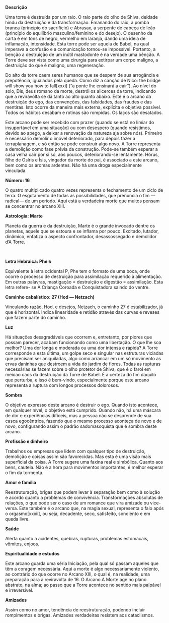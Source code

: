 **Descrição**

Uma torre é destruída por um raio. O raio parte do olho de Shiva, deidade
hindu da destruição e da transformação. Emanando do raio, a pomba branca
(princípio do sacrifício) e Abrasax, a serpente de cabeça de leão (princípio
do equilíbrio masculino/feminino e do desejo). O desenho da carta é em tons de
negro, vermelho em laranja, dando uma ideia de inflamação, intensidade. Esta
torre pode ser aquela de Babel, na qual imperava a confusão e a comunicação
tornou-se impossível. Portanto, a benção a destruição de um inútil mastodonte
é na verdade uma bênção. A Torre deve ser vista como uma cirurgia para
extirpar um corpo maligno, a destruição do que é maligno, uma regeneração.

Do alto da torre caem seres humanos que se despem de sua arrogância e
prepotência, igualados pela queda. Como diz a canção de Nico: the bridge will
show you how to fall[xxxi] (“a ponte lhe ensinará a cair”). Ao nível do solo,
Dis, deus romano da morte, destrói os alicerces da torre, indicando que a
reviravolta se dá tanto ao alto quanto abaixo. Este é o arcano da destruição
do ego, das convenções, das falsidades, das fraudes e das mentiras. Isto
ocorre da maneira mais externa, explícita e objetiva possível. Todos os
hábitos desabam e rotinas são rompidas. Os laços são desatados.

Este arcano pode ser recebido com prazer (quando se está no limiar do
insuportável em uma situação) ou com desespero (quando resistimos, devido ao
apego, a deixar a renovação da natureza aja sobre nós). Primeiro é necessário
demolir o imóvel deteriorado, para depois fazer a terraplanagem, e só então se
pode construir algo novo. A Torre representa a demolição como fase prévia da
construção. Pode-se também esperar a casa velha cair por si só, aos poucos,
deteriorando-se lentamente. Hórus, filho de Osíris e Ísis, vingador da morte
do pai, é associado a este arcano, bem como os aromas ardentes. Não há uma
droga especialmente vinculada.

**Número: 16**

O quatro multiplicado quatro vezes representa o fechamento de um ciclo de
terra. O esgotamento de todas as possibilidades, que prenuncia o fim —radical—
de um período. Aqui está a verdadeira morte que muitos pensam se concentrar no
arcano XIII.

**Astrologia: Marte**

Planeta da guerra e da destruição, Marte é o grande invocado dentre os
planetas, aquele que se estoura e se inflama por pouco. Excitado, lutador,
dinâmico, enfatiza o aspecto confrontador, desassossegado e demolidor d’A
Torre.

‬

**Letra Hebraica: Phe ‫פ**

Equivalente à letra ocidental P, Phe tem o formato de uma boca, onde ocorre o
processo de destruição para assimilação requerido à alimentação. Em outras
palavras, mastigação = destruição e digestão = assimilação. Esta letra refere-
se À Criança Coroada e Conquistadora saindo do ventre.

**Caminho cabalístico: 27 (Hod — Netzach)**

Vinculando razão, Hod, e desejos, Netzach, o caminho 27 é estabilizador, já
que é horizontal. Indica linearidade e retidão através das curvas e reveses
que fazem parte do caminho.

**Luz**

Há situações desagradáveis que ocorrem e, entretanto, por piores que possam
parecer, acabam funcionando como uma libertação. O que lhe soa melhor? Uma dor
longa e moderada ou uma dor intensa e rápida? A Torre corresponde a esta
última, um golpe seco e singular nas estruturas viciadas que precisam ser
aniquiladas, algo como arrancar em um só movimento as ervas daninhas que
destroem a vida do jardim de flores. Todas as rupturas necessárias se fazem
sobre o olho protetor de Shiva, que é o farol em meioao caos da destruição da
Torre de Babel. É a certeza do fim daquilo que perturba, e isso é bem-vindo,
especialmente porque este arcano representa a ruptura com longos processos
dolorosos.

**Sombra**

O objetivo expresso deste arcano é destruir o ego. Quando isto acontece, em
qualquer nível, o objetivo está cumprido. Quando não, há uma máscara de dor e
experiências difíceis, mas a pessoa não se desprende de sua casca egocêntrica,
fazendo que o mesmo processo aconteça de novo e de novo, configurando assim o
padrão sadomasoquista que é sombra deste arcano.

**Profissão e dinheiro**

Trabalhos ou empresas que lidem com qualquer tipo de destruição, demolição e
coisas assim são favorecidas. Mas esta é uma visão mais superficial da coisa.
A Torre sugere uma faxina real e simbólica. Quanto aos bens, cautela. Não é a
hora para movimentos importantes, é melhor esperar o fim da tormenta.

**Amor e família**

Reestruturação, brigas que podem levar à separação bem como à solução e acordo
quanto a problemas de convivência. Transformações absolutas de relações, o que
pode ser o caso de um romance que vira amizade ou vice-versa. Este também é o
arcano que, na magia sexual, representa o falo após o orgasmo[xxxii], ou seja,
decadente, seco, satisfeito, sonolento e em queda livre.

**Saúde**

Alerta quanto a acidentes, quebras, rupturas, problemas estomacais, vômitos,
enjoos.

**Espiritualidade e estudos**

Este arcano guarda uma séria Iniciação, pela qual só passam aqueles que têm a
coragem necessária. Aqui a morte é algo necessariamente violento, ao contrário
do que ocorre no Arcano XIII, o qual é, na realidade, uma preparação para a
reviravolta de 16. O Arcano A Morte age no plano abstrato, na alma; ao passo
que a Torre acontece no sentido mais palpável e irreversível.

**Amizades**

Assim como no amor, tendência de reestruturação, podendo incluir rompimentos e
brigas. Amizades verdadeiras resistem aos cataclismos.

